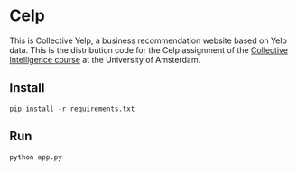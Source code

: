 # Celp

This is Collective Yelp, a business recommendation website based on Yelp data. This is the distribution code for the Celp assignment of the [Collective Intelligence course](ci.mprog.nl) at the University of Amsterdam.

## Install
`pip install -r requirements.txt`

## Run
`python app.py`
